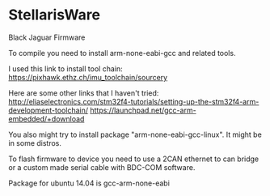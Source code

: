 StellarisWare
=============

Black Jaguar Firmware

To compile you need to install arm-none-eabi-gcc and related tools. 

I used this link to install tool chain:
https://pixhawk.ethz.ch/imu_toolchain/sourcery

Here are some other links that I haven't tried:
http://eliaselectronics.com/stm32f4-tutorials/setting-up-the-stm32f4-arm-development-toolchain/
https://launchpad.net/gcc-arm-embedded/+download

You also might try to install package "arm-none-eabi-gcc-linux".  It might be in some distros.

To flash firmware to device you need to use a 2CAN ethernet to can bridge or a custom made serial cable with BDC-COM software.

Package for ubuntu 14.04 is gcc-arm-none-eabi


